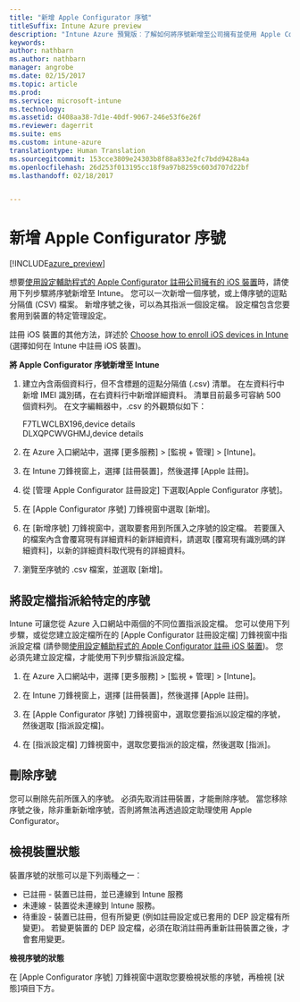 ```yaml
---
title: "新增 Apple Configurator 序號"
titleSuffix: Intune Azure preview
description: "Intune Azure 預覽版︰了解如何將序號新增至公司擁有並使用 Apple Configurator 的 iOS 裝置。"
keywords: 
author: nathbarn
ms.author: nathbarn
manager: angrobe
ms.date: 02/15/2017
ms.topic: article
ms.prod: 
ms.service: microsoft-intune
ms.technology: 
ms.assetid: d408aa38-7d1e-40df-9067-246e53f6e26f
ms.reviewer: dagerrit
ms.suite: ems
ms.custom: intune-azure
translationtype: Human Translation
ms.sourcegitcommit: 153cce3809e24303b8f88a833e2fc7bdd9428a4a
ms.openlocfilehash: 26d253f013195cc18f9a97b8259c603d707d22bf
ms.lasthandoff: 02/18/2017


---
```


# <a name="add-apple-configurator-serial-numbers"></a>新增 Apple Configurator 序號

[!INCLUDE[azure_preview](../includes/azure_preview.md)]

想要[使用設定輔助程式的 Apple Configurator 註冊公司擁有的 iOS 裝置](enroll-ios-devices-with-apple-configurator-and-setup-assistant.md)時，請使用下列步驟將序號新增至 Intune。 您可以一次新增一個序號，或上傳序號的逗點分隔值 (CSV) 檔案。 新增序號之後，可以為其指派一個設定檔。 設定檔包含您要套用到裝置的特定管理設定。

註冊 iOS 裝置的其他方法，詳述於 [Choose how to enroll iOS devices in Intune](choose-ios-enrollment-method.md) (選擇如何在 Intune 中註冊 iOS 裝置)。

**將 Apple Configurator 序號新增至 Intune**

1. 建立內含兩個資料行，但不含標題的逗點分隔值 (.csv) 清單。 在左資料行中新增 IMEI 識別碼，在右資料行中新增詳細資料。 清單目前最多可容納 500 個資料列。 在文字編輯器中，.csv 的外觀類似如下：

    F7TLWCLBX196,device details</br>
    DLXQPCWVGHMJ,device details

2. 在 Azure 入口網站中，選擇 [更多服務] > [監視 + 管理] > [Intune]。

3.  在 Intune 刀鋒視窗上，選擇 [註冊裝置]，然後選擇 [Apple 註冊]。

4. 從 [管理 Apple Configurator 註冊設定] 下選取[Apple Configurator 序號]。

5. 在 [Apple Configurator 序號] 刀鋒視窗中選取 [新增]。

6. 在 [新增序號] 刀鋒視窗中，選取要套用到所匯入之序號的設定檔。 若要匯入的檔案內含會覆寫現有詳細資料的新詳細資料，請選取 [覆寫現有識別碼的詳細資料]，以新的詳細資料取代現有的詳細資料。

7. 瀏覽至序號的 .csv 檔案，並選取 [新增]。

## <a name="assign-a-profile-to-specific-serial-numbers"></a>將設定檔指派給特定的序號

Intune 可讓您從 Azure 入口網站中兩個的不同位置指派設定檔。 您可以使用下列步驟，或從您建立設定檔所在的 [Apple Configurator 註冊設定檔] 刀鋒視窗中指派設定檔 (請參閱[使用設定輔助程式的 Apple Configurator 註冊 iOS 裝置](enroll-ios-devices-with-apple-configurator-and-setup-assistant.md))。 您必須先建立設定檔，才能使用下列步驟指派設定檔。

1. 在 Azure 入口網站中，選擇 [更多服務] > [監視 + 管理] > [Intune]。

2. 在 Intune 刀鋒視窗上，選擇 [註冊裝置]，然後選擇 [Apple 註冊]。

3. 在 [Apple Configurator 序號] 刀鋒視窗中，選取您要指派以設定檔的序號，然後選取 [指派設定檔]。

4. 在 [指派設定檔] 刀鋒視窗中，選取您要指派的設定檔，然後選取 [指派]。

## <a name="delete-serial-numbers"></a>刪除序號
您可以刪除先前所匯入的序號。 必須先取消註冊裝置，才能刪除序號。 當您移除序號之後，除非重新新增序號，否則將無法再透過設定助理使用 Apple Configurator。

## <a name="view-the-state-of-a-device"></a>檢視裝置狀態
裝置序號的狀態可以是下列兩種之一︰

- 已註冊 - 裝置已註冊，並已連線到 Intune 服務
- 未連線 - 裝置從未連線到 Intune 服務。
- 待重設 - 裝置已註冊，但有所變更 (例如註冊設定或已套用的 DEP 設定檔有所變更)。 若變更裝置的 DEP 設定檔，必須在取消註冊再重新註冊裝置之後，才會套用變更。

**檢視序號的狀態**

在 [Apple Configurator 序號] 刀鋒視窗中選取您要檢視狀態的序號，再檢視 [狀態]項目下方。

